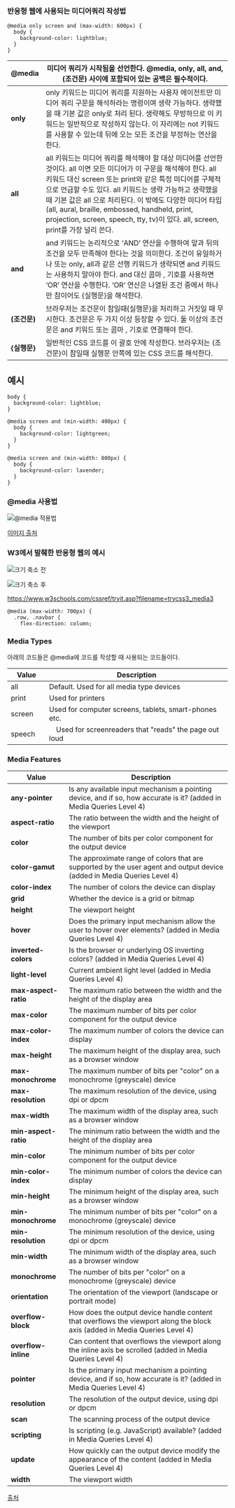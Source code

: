 ### 반응형 웹에 사용되는 미디어쿼리 작성법

```
@media only screen and (max-width: 600px) {
  body {
    background-color: lightblue;
  }
}
```

| **@media** | 미디어 쿼리가 시작됨을 선언한다. @media, only, all, and, (조건문) 사이에 포함되어 있는 공백은 필수적이다. |
| ------------ | ------------- |
|**only** | only 키워드는 미디어 쿼리를 지원하는 사용자 에이전트만 미디어 쿼리 구문을 해석하라는 명령이며 생략 가능하다. 생략했을 때 기본 값은 only로 처리 된다. 생략해도 무방하므로 이 키워드는 일반적으로 작성하지 않는다. 이 자리에는 not 키워드를 사용할 수 있는데 뒤에 오는 모든 조건을 부정하는 연산을 한다. |
| **all** | all 키워드는 미디어 쿼리를 해석해야 할 대상 미디어를 선언한 것이다. all 이면 모든 미디어가 이 구문을 해석해야 한다. all 키워드 대신 screen 또는 print와 같은 특정 미디어를 구체적으로 언급할 수도 있다. all 키워드는 생략 가능하고 생략했을 때 기본 값은 all 으로 처리된다. 이 밖에도 다양한 미디어 타입(all, aural, braille, embossed, handheld, print, projection, screen, speech, tty, tv)이 있다. all, screen, print를 가장 널리 쓴다. |
| **and** | and 키워드는 논리적으로 ‘AND’ 연산을 수행하여 앞과 뒤의 조건을 모두 만족해야 한다는 것을 의미한다. 조건이 유일하거나 또는 only, all과 같은 선행 키워드가 생략되면 and 키워드는 사용하지 말아야 한다. and 대신 콤마 , 기호를 사용하면 ‘OR’ 연산을 수행한다. ‘OR’ 연산은 나열된 조건 중에서 하나만 참이어도 {실행문}을 해석한다. |
| **(조건문)** | 브라우저는 조건문이 참일때{실행문}을 처리하고 거짓일 때 무시한다. 조건문은 두 가지 이상 등장할 수 있다. 둘 이상의 조건문은 and 키워드 또는 콤마 , 기호로 연결해야 한다. |
| **{실행문}** | 일반적인 CSS 코드를 이 괄호 안에 작성한다. 브라우저는 (조건문)이 참일때 실행문 안쪽에 있는 CSS 코드를 해석한다. |

예시
-------------------
```
body {
  background-color: lightblue;
}

@media screen and (min-width: 400px) {
  body {
    background-color: lightgreen;
  }
}

@media screen and (min-width: 800px) {
  body {
    background-color: lavender;
  }
}
```

### @media 사용법

![@media 적용법](./%40media_%EC%A0%81%EC%9A%A9%EB%B2%95.jpg)

[이미지 출처](https://rgy0409.tistory.com/3134)

### W3에서 발췌한 반응형 웹의 예시


![크기 축소 전](before.png)

![크기 축소 후](after.png)




https://www.w3schools.com/cssref/tryit.asp?filename=trycss3_media3
```
@media (max-width: 700px) {
  .row, .navbar {   
    flex-direction: column;
```
### Media Types
아래의 코드들은 @media에 코드를 작성할 때 사용되는 코드들이다.

| Value | Description |
| ------------ | ------------- |
| all | Default. Used for all media type devices  |
| print | Used for printers  |
| screen | Used for computer screens, tablets, smart-phones etc. |
| speech | Used for screenreaders that "reads" the page out loud |

### Media Features

| **Value** |  Description |
| ------------ | ------------- |
| **any-pointer**	| Is any available input mechanism a pointing device, and if so, how accurate is it? (added in Media Queries Level 4) |
| **aspect-ratio** | The ratio between the width and the height of the viewport |
| **color** | The number of bits per color component for the output device |
| **color-gamut** | The approximate range of colors that are supported by the user agent and output device (added in Media Queries Level 4) |
| **color-index** | The number of colors the device can display |
| **grid** | Whether the device is a grid or bitmap |
| **height** | The viewport height |
| **hover** | Does the primary input mechanism allow the user to hover over elements? (added in Media Queries Level 4) |
| **inverted-colors**	| Is the browser or underlying OS inverting colors? (added in Media Queries Level 4) |
| **light-level** | Current ambient light level (added in Media Queries Level 4) |
| **max-aspect-ratio** | The maximum ratio between the width and the height of the display area |
| **max-color** | The maximum number of bits per color component for the output device |
| **max-color-index** |	The maximum number of colors the device can display |
| **max-height** | The maximum height of the display area, such as a browser window |
| **max-monochrome** | The maximum number of bits per "color" on a monochrome (greyscale) device |
| **max-resolution** | The maximum resolution of the device, using dpi or dpcm |
| **max-width** | The maximum width of the display area, such as a browser window |
| **min-aspect-ratio** | The minimum ratio between the width and the height of the display area |
| **min-color** | The minimum number of bits per color component for the output device |
| **min-color-index** | The minimum number of colors the device can display |
| **min-height** | The minimum height of the display area, such as a browser window |
| **min-monochrome** | The minimum number of bits per "color" on a monochrome (greyscale) device |
| **min-resolution** | The minimum resolution of the device, using dpi or dpcm |
| **min-width** | The minimum width of the display area, such as a browser window |
| **monochrome** | The number of bits per "color" on a monochrome (greyscale) device |
| **orientation** | The orientation of the viewport (landscape or portrait mode) |
| **overflow-block** | How does the output device handle content that overflows the viewport along the block axis (added in Media Queries Level 4) |
| **overflow-inline** | Can content that overflows the viewport along the inline axis be scrolled (added in Media Queries Level 4) |
| **pointer** | Is the primary input mechanism a pointing device, and if so, how accurate is it? (added in Media Queries Level 4) |
| **resolution** | The resolution of the output device, using dpi or dpcm |
| **scan** | The scanning process of the output device |
| **scripting** | Is scripting (e.g. JavaScript) available? (added in Media Queries Level 4) |
| **update** | How quickly can the output device modify the appearance of the content (added in Media Queries Level 4) |
|**width** | The viewport width |

[출처](https://www.w3schools.com/cssref/css3_pr_mediaquery.asp)